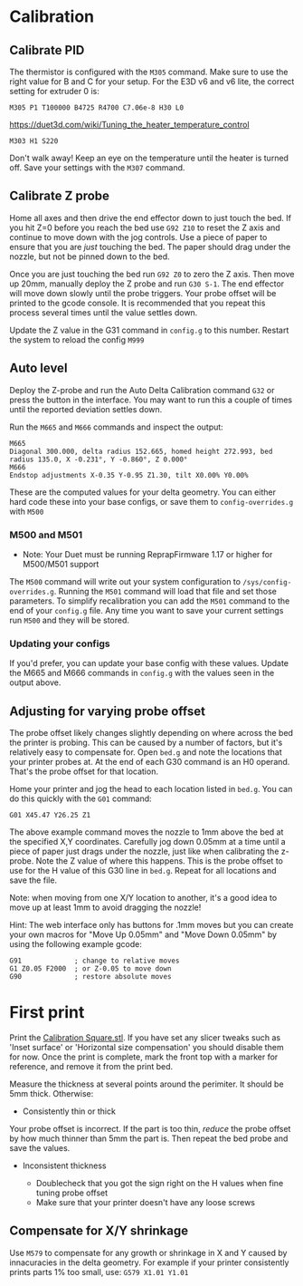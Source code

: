 # Calibration

## Calibrate PID

The thermistor is configured with the `M305` command.  Make sure to use the right value for B and C for your setup.  For the E3D v6 and v6 lite, the correct setting for extruder 0 is:

```M305 P1 T100000 B4725 R4700 C7.06e-8 H30 L0```

https://duet3d.com/wiki/Tuning_the_heater_temperature_control

```M303 H1 S220```

Don't walk away!  Keep an eye on the temperature until the heater is turned off.  Save your settings with the `M307` command.

## Calibrate Z probe
Home all axes and then drive the end effector down to just touch the bed.  If you hit Z=0 before you reach the bed use `G92 Z10` to reset the Z axis and continue to move down with the jog controls.  Use a piece of paper to ensure that you are *just* touching the bed.  The paper should drag under the nozzle, but not be pinned down to the bed.

Once you are just touching the bed run `G92 Z0` to zero the Z axis.  Then move up 20mm, manually deploy the Z probe and run `G30 S-1`.  The end effector will move down slowly until the probe triggers.  Your probe offset will be printed to the gcode console.  It is recommended that you repeat this process several times until the value settles down.

Update the Z value in the G31 command in `config.g` to this number.  Restart the system to reload the config `M999`

## Auto level

Deploy the Z-probe and run the Auto Delta Calibration command `G32` or press the button in the interface.  You may want to run this a couple of times until the reported deviation settles down.

Run the `M665` and `M666` commands and inspect the output:

```
M665
Diagonal 300.000, delta radius 152.665, homed height 272.993, bed radius 135.0, X -0.231°, Y -0.860°, Z 0.000°
M666
Endstop adjustments X-0.35 Y-0.95 Z1.30, tilt X0.00% Y0.00%
```

These are the computed values for your delta geometry. You can either hard code these into your base configs, or save them to `config-overrides.g` with `M500`

### M500 and M501

* Note: Your Duet must be running ReprapFirmware 1.17 or higher for M500/M501 support

The `M500` command will write out your system configuration to `/sys/config-overrides.g`.  Running the `M501` command will load that file and set those parameters.  To simplify recalibration you can add the `M501` command to the end of your `config.g` file.  Any time you want to save your current settings run `M500` and they will be stored.

### Updating your configs

If you'd prefer, you can update your base config with these values.  Update the M665 and M666 commands in `config.g` with the values seen in the output above.

## Adjusting for varying probe offset

The probe offset likely changes slightly depending on where across the bed the printer is probing.  This can be caused by a number of factors, but it's relatively easy to compensate for.  Open `bed.g` and note the locations that your printer probes at.  At the end of each G30 command is an H0 operand.  That's the probe offset for that location.

Home your printer and jog the head to each location listed in `bed.g`.  You can do this quickly with the `G01` command:

```G01 X45.47 Y26.25 Z1```

The above example command moves the nozzle to 1mm above the bed at the specified X,Y coordinates.  Carefully jog down 0.05mm at a time until a piece of paper just drags under the nozzle, just like when calibrating the z-probe.  Note the Z value of where this happens.  This is the probe offset to use for the H value of this G30 line in `bed.g`.  Repeat for all locations and save the file.

Note: when moving from one X/Y location to another, it's a good idea to move up at least 1mm to avoid dragging the nozzle!

Hint: The web interface only has buttons for .1mm moves but you can create your own macros for "Move Up 0.05mm" and "Move Down 0.05mm" by using the following example gcode:

```
G91             ; change to relative moves
G1 Z0.05 F2000  ; or Z-0.05 to move down
G90             ; restore absolute moves
```

# First print

Print the [Calibration Square.stl](stl/Calibration%20Square.stl).  If you have set any slicer tweaks such as 'Inset surface' or 'Horizontal size compensation' you should disable them for now.  Once the print is complete, mark the front top with a marker for reference, and remove it from the print bed.

Measure the thickness at several points around the perimiter.  It should be 5mm thick.  Otherwise:

  * Consistently thin or thick
  
  Your probe offset is incorrect.  If the part is too thin, *reduce* the probe offset by how much thinner than 5mm the part is.  Then repeat the bed probe and save the values.
  
  * Inconsistent thickness
  
    * Doublecheck that you got the sign right on the H values when fine tuning probe offset
    * Make sure that your printer doesn't have any loose screws


## Compensate for X/Y shrinkage

Use `M579` to compensate for any growth or shrinkage in X and Y caused by innacuracies in the delta geometry.  For example if your printer consistently prints parts 1% too small, use: `G579 X1.01 Y1.01`
